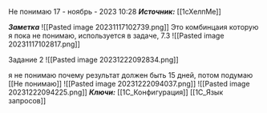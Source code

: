 
Не понимаю
 17 - ноябрь - 2023  10:28 
***Источник:*** [[1сХелпМе]]

***Заметка*** 
  ![[Pasted image 20231117102739.png]]
  Это комбинцаия которую я пока не понимаю, используется в задаче, 7.3
  ![[Pasted image 20231117102817.png]]




Задание 2
![[Pasted image 20231222092834.png]]


я не понимаю почему результат должен быть 15 дней, потом подумаю  [[Не понимаю]]
![[Pasted image 20231222094037.png]]
![[Pasted image 20231222094225.png]]
***Ключи:*** [[1С_Конфигурация]] [[1C_Язык запросов]]